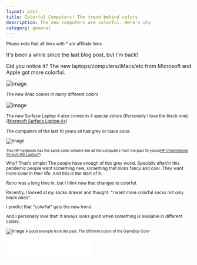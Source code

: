 ```yaml
---
layout: post
title: Colorful Computers! The trend behind colors.
description: The new computers are colorful. Here's why.
category: general
---
```


<small>Please note that all links with * are affiliate links</small>

It's been a while since the last blog post, but I'm back!

Did you notice it? The new laptops/computers/iMacs/etc from Microsoft and Apple got more colorful.

![image](https://user-images.githubusercontent.com/58633848/116257908-bf274980-a774-11eb-888b-7b228ca59232.png)

<small>The new iMac comes in many different colors</small>

![image](https://user-images.githubusercontent.com/58633848/116257815-aae34c80-a774-11eb-9d98-69f1ea0f6df8.png)

<small>The new Surface Laptop 4 also comes in 4 special colors (Personally I love the black one) (<a target="_blank" href="https://www.amazon.com/gp/product/B08YWQJ5XS/ref=as_li_tl?ie=UTF8&camp=1789&creative=9325&creativeASIN=B08YWQJ5XS&linkCode=as2&tag=roundcheckbox-20&linkId=9b518879f99c42417a823ea3b7baf3e8">Microsoft Surface Laptop 4*</a>)

The computers of the last 10 years all had grey or black color.

![image](https://user-images.githubusercontent.com/58633848/116258161-fdbd0400-a774-11eb-8167-44f199186e29.png)

<small>This HP notebook has the same color scheme like all the computers from the past 10 years(<a target="_blank" href="https://www.amazon.com/gp/product/B08529BZSQ/ref=as_li_tl?ie=UTF8&camp=1789&creative=9325&creativeASIN=B08529BZSQ&linkCode=as2&tag=roundcheckbox-20&linkId=a059347afdf2fb46b3e1050ac5e5b7c2">HP Chromebook 14-inch HD Laptop*</a>)</small>

Why? That's simple! The people have enough of this grey world. Specially after/in this pandemic people want something new, something that looks fancy and cool. They want more color in their life. And this is the start of it.

Retro was a long time in, but I think now that changes to colorful.

Recently, I looked at my socks drawer and thought: "I want more colorful socks not only black ones".

I predict that "colorful" gets the new trend.

And I personally love that! It always looks good when something is available in different colors.

![image](https://user-images.githubusercontent.com/58633848/116260202-c51e2a00-a776-11eb-8079-db8dbca5ad25.png)
<small>A good example from the past. The different colors of the GameBoy Color</small>

<iframe src="//rcm-na.amazon-adsystem.com/e/cm?o=1&p=42&l=ur1&category=software&banner=150N46EA4N4DHFKAQ302&f=ifr&linkID=beed56f2dcd08663a42e762148d67a5a&t=roundcheckbox-20&tracking_id=roundcheckbox-20" width="234" height="60" scrolling="no" border="0" marginwidth="0" style="border:none;" frameborder="0"></iframe>
